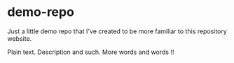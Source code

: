 # demo-repo
Just a little demo repo that I've created to be more familiar to this repository website.

Plain text.
Description and such.
More words and words 
!!
